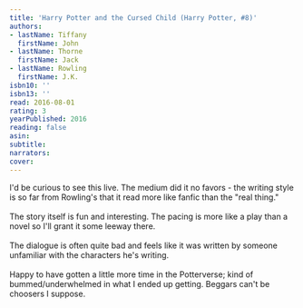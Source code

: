 ```yaml
---
title: 'Harry Potter and the Cursed Child (Harry Potter, #8)'
authors:
- lastName: Tiffany
  firstName: John
- lastName: Thorne
  firstName: Jack
- lastName: Rowling
  firstName: J.K.
isbn10: ''
isbn13: ''
read: 2016-08-01
rating: 3
yearPublished: 2016
reading: false
asin:
subtitle:
narrators:
cover:
---
```

I'd be curious to see this live. The medium did it no favors - the writing style is so far from Rowling's that it read more like fanfic than the "real thing."<br/><br/>The story itself is fun and interesting. The pacing is more like a play than a novel so I'll grant it some leeway there.<br/><br/>The dialogue is often quite bad and feels like it was written by someone unfamiliar with the characters he's writing.<br/><br/>Happy to have gotten a little more time in the Potterverse; kind of bummed/underwhelmed in what I ended up getting. Beggars can't be choosers I suppose.